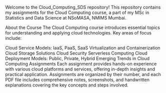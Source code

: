 Welcome to the Cloud_Computing_SDS repository! This repository contains my assignments for the Cloud Computing course, a part of my MSc in Statistics and Data Science at NSoMASA, NMIMS Mumbai.

About the Course
The Cloud Computing course introduces essential topics for understanding and applying cloud technologies. Key areas of focus include:

Cloud Service Models: IaaS, PaaS, SaaS
Virtualization and Containerization
Cloud Storage Solutions
Cloud Security
Serverless Computing
Cloud Deployment Models: Public, Private, Hybrid
Emerging Trends in Cloud Computing
Assignments
Each assignment provides hands-on experience with various cloud platforms and services, offering in-depth insights and practical application. Assignments are organized by their number, and each PDF file includes comprehensive notes, screenshots, and handwritten explanations covering the key concepts and steps involved.

